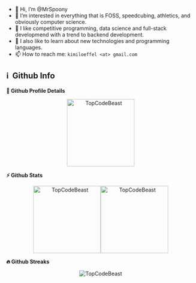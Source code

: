- 👋 Hi, I’m @MrSpoony
- 👀 I’m interested in everything that is FOSS, speedcubing, athletics, and obviously computer science.
- 🤩 I like competitive programming, data science and full-stack developmend with a trend to backend development.
- 🌱 I also like to learn about new technologies and programming languages.
- 📫 How to reach me: `kimiloeffel <at> gmail.com`


<h2>ℹ️ &nbsp;Github Info</h2>
<summary><b>🔎 Github Profile Details</b></summary>
<p align="center"><img height="180em" src="https://github-profile-summary-cards.vercel.app/api/cards/profile-details?username=MrSpoony&theme=gruvbox" alt="TopCodeBeast" align = "center"/></p>

<summary><b>⚡ Github Stats</b></summary>
<p align="center"><img height="180em" src="https://github-readme-stats.vercel.app/api?username=MrSpoony&hide_border=true&count_private=true&show_icons=true&theme=gruvbox" alt="TopCodeBeast" align = "center"/><img height="180em" src="https://github-readme-stats.vercel.app/api/top-langs?username=MrSpoony&locale=en&layout=compact&hide_border=true&theme=gruvbox&langs_count=6&hide=shell" alt="TopCodeBeast" align = "center"/></p>

<summary><b>🔥 Github Streaks</b></summary>
<p align="center"><img src="https://github-readme-streak-stats.herokuapp.com/?user=MrSpoony&theme=black-ice&hide_border=true&stroke=0000&background=0D1117&ring=e05397&fire=e05397&currStreakLabel=e05397" alt="TopCodeBeast" /></p>

